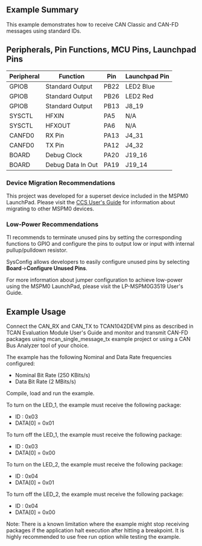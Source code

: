 ## Example Summary
This example demonstrates how to receive CAN Classic and CAN-FD
messages using standard IDs.

## Peripherals, Pin Functions, MCU Pins, Launchpad Pins
| Peripheral | Function | Pin | Launchpad Pin |
| --- | --- | --- | --- |
| GPIOB | Standard Output | PB22 | LED2 Blue |
| GPIOB | Standard Output | PB26 | LED2 Red |
| GPIOB | Standard Output | PB13 | J8_19 |
| SYSCTL | HFXIN | PA5 | N/A |
| SYSCTL | HFXOUT | PA6 | N/A |
| CANFD0 | RX Pin | PA13 | J4_31 |
| CANFD0 | TX Pin | PA12 | J4_32 |
| BOARD | Debug Clock | PA20 | J19_16 |
| BOARD | Debug Data In Out | PA19 | J19_14 |

### Device Migration Recommendations
This project was developed for a superset device included in the MSPM0 LaunchPad. Please
visit the [CCS User's Guide](https://software-dl.ti.com/msp430/esd/MSPM0-SDK/latest/docs/english/tools/ccs_ide_guide/doc_guide/doc_guide-srcs/ccs_ide_guide.html#sysconfig-project-migration)
for information about migrating to other MSPM0 devices.

### Low-Power Recommendations
TI recommends to terminate unused pins by setting the corresponding functions to
GPIO and configure the pins to output low or input with internal
pullup/pulldown resistor.

SysConfig allows developers to easily configure unused pins by selecting **Board**→**Configure Unused Pins**.

For more information about jumper configuration to achieve low-power using the
MSPM0 LaunchPad, please visit the LP-MSPM0G3519 User's Guide.

## Example Usage
Connect the CAN_RX and CAN_TX to TCAN1042DEVM pins as described in TCAN
Evaluation Module User's Guide and monitor and transmit CAN-FD packages using
mcan_single_message_tx example project or using a CAN Bus Analyzer tool of your
choice.

The example has the following Nominal and Data Rate frequencies configured:
- Nominal Bit Rate (250 KBits/s)
- Data Bit Rate    (2 MBits/s)

Compile, load and run the example.

To turn on the LED_1, the example must receive the following package:
- ID : 0x03
- DATA[0] = 0x01

To turn off the LED_1, the example must receive the following package:
- ID : 0x03
- DATA[0] = 0x00

To turn on the LED_2, the example must receive the following package:
- ID : 0x04
- DATA[0] = 0x01

To turn off the LED_2, the example must receive the following package:
- ID : 0x04
- DATA[0] = 0x00

Note: There is a known limitation where the example might stop receiving
packages if the application halt execution after hitting a breakpoint. It is
highly recommended to use free run option while testing the example.
